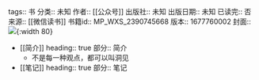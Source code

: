 tags:: 书
分类:: 未知
作者:: [[公众号]]
出版社:: 未知
出版日期:: 未知
已读完:: 否
来源:: [[微信读书]]
书籍id:: MP_WXS_2390745668
版本:: 1677760002
封面:: ![](http://wx.qlogo.cn/mmhead/Q3auHgzwzM7MJ5xbkMOj8WYxKEMYPFlqfqHeMibxic4KPjNz0Dfq5TOA/0){:width 80}

- [[简介]]
  heading:: true
  部分:: 简介
	- 不是每一种观点，都可以叫洞见
- [[笔记]]
  heading:: true
  部分:: 笔记